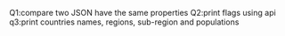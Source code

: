 Q1:compare two JSON have the same properties
Q2:print flags using api
q3:print countries names, regions, sub-region and populations

